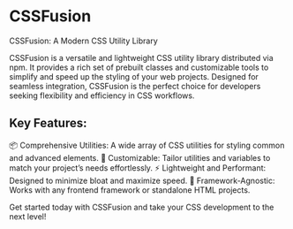 # CSSFusion

CSSFusion: A Modern CSS Utility Library

CSSFusion is a versatile and lightweight CSS utility library distributed via npm. It provides a rich set of prebuilt classes and customizable tools to simplify and speed up the styling of your web projects. Designed for seamless integration, CSSFusion is the perfect choice for developers seeking flexibility and efficiency in CSS workflows.

## Key Features:

📦 Comprehensive Utilities: A wide array of CSS utilities for styling common and advanced elements.
🎨 Customizable: Tailor utilities and variables to match your project’s needs effortlessly.
⚡ Lightweight and Performant: Designed to minimize bloat and maximize speed.
🔗 Framework-Agnostic: Works with any frontend framework or standalone HTML projects.

Get started today with CSSFusion and take your CSS development to the next level!
